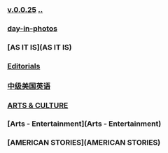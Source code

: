 ### [v.0.0.25](https://github.com/littleflute/english/edit/master/voa/readme.md) [..](..)

### [day-in-photos](https://littleflute.github.io/english/Issues/day-in-photos/)
### [AS IT IS](AS IT IS)
### [Editorials](Editorials)
### [中级美国英语](Intermediate_American_English)
### [ARTS & CULTURE](ARTS_CULTURE)
### [Arts - Entertainment](Arts - Entertainment)
### [AMERICAN STORIES](AMERICAN STORIES)
